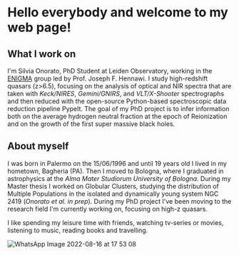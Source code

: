 # Hello everybody and welcome to my web page!

## What I work on

I'm Silvia Onorato, PhD Student at Leiden Observatory, working in the [ENIGMA](http://enigma.physics.ucsb.edu/index.php?n=Main.HomePage) group led by Prof. Joseph F. Hennawi. 
I study high-redshift quasars (z>6.5), focusing on the analysis of optical and NIR spectra that are taken with _Keck/NIRES_, _Gemini/GNIRS_, and _VLT/X-Shooter_ spectrographs and then reduced with the open-source Python-based spectroscopic data reduction pipeline PypeIt.
The goal of my PhD project is to infer information both on the average hydrogen neutral fraction at the epoch of Reionization and on the growth of the first super massive black holes.

## About myself

I was born in Palermo on the 15/06/1996 and until 19 years old I lived in my hometown, Bagheria (PA). Then I moved to Bologna, where I graduated in astrophysics at the _Alma Mater Studiorum University of Bologna_. During my Master thesis I worked on Globular Clusters, studying the distribution of Multiple Populations in the isolated and dynamically young system NGC 2419 (_Onorato et al. in prep_). During my PhD project I've been moving to the research field I'm currently working on, focusing on high-z quasars.

I like spending my leisure time with friends, watching  tv-series or movies, listening to music, reading books and travelling.

![WhatsApp Image 2022-08-16 at 17 53 08](https://user-images.githubusercontent.com/94785081/184924131-b7149ce6-d84d-44d8-8cae-888c3dcdd179.jpeg)

